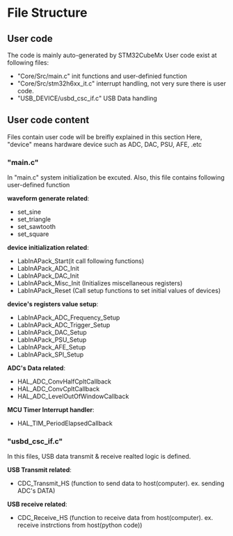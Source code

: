 # File Structure

## User code

The code is mainly auto-generated by STM32CubeMx
User code exist at following files:
* "Core/Src/main.c" init functions and user-definied function
* "Core/Src/stm32h6xx_it.c" interrupt handling, not very sure there is user code.
* "USB_DEVICE/usbd_csc_if.c" USB Data handling


## User code content
Files contain user code will be breifly explained in this section
Here, "device" means hardware device such as ADC, DAC, PSU, AFE, .etc

### "main.c"

In "main.c" system initialization be excuted. Also, this file contains following user-defined function

**waveform generate related**:
* set_sine
* set_triangle
* set_sawtooth
* set_square

**device initialization related**:
* LabInAPack_Start(it call following functions)
* LabInAPack_ADC_Init
* LabInAPack_DAC_Init
* LabInAPack_Misc_Init (Initializes miscellaneous registers)
* LabInAPack_Reset (Call setup functions to set initial values of devices)

**device's registers value setup**:
* LabInAPack_ADC_Frequency_Setup
* LabInAPack_ADC_Trigger_Setup
* LabInAPack_DAC_Setup
* LabInAPack_PSU_Setup
* LabInAPack_AFE_Setup
* LabInAPack_SPI_Setup

**ADC's Data related**:
* HAL_ADC_ConvHalfCpltCallback
* HAL_ADC_ConvCpltCallback
* HAL_ADC_LevelOutOfWindowCallback

**MCU Timer Interrupt handler**:
* HAL_TIM_PeriodElapsedCallback

### "usbd_csc_if.c"

In this files, USB data transmit & receive realted logic is defined.

**USB Transmit related**:
* CDC_Transmit_HS (function to send data to host(computer). ex. sending ADC's DATA)

**USB receive related**:
* CDC_Receive_HS (function to receive data from host(computer). ex. receive instrctions from host(python code))
